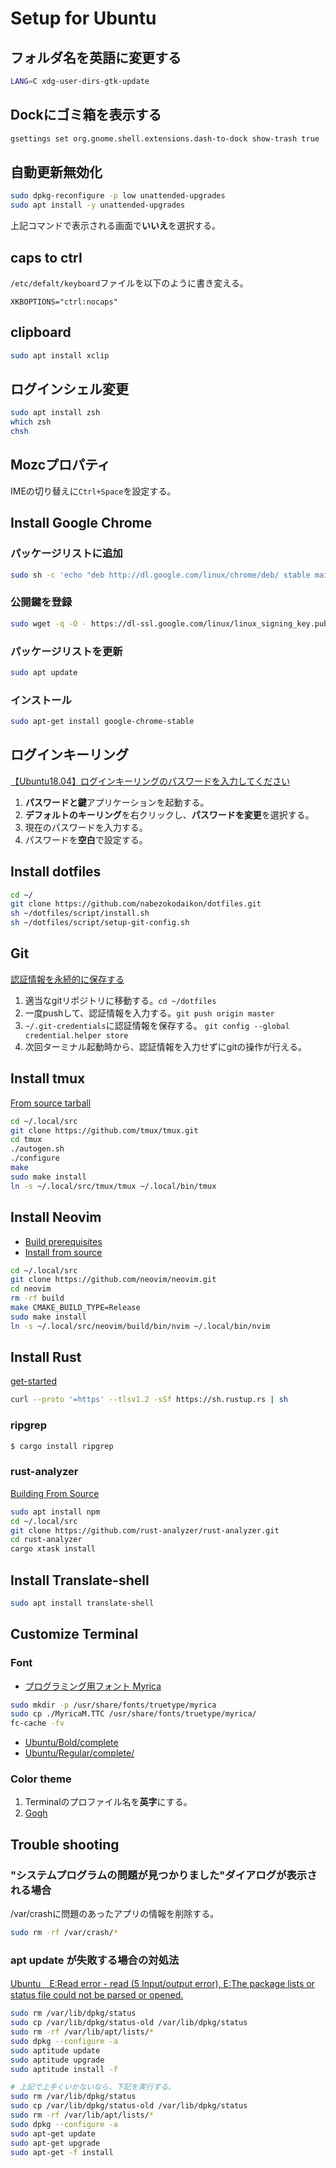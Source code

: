 # Setup for Ubuntu

## フォルダ名を英語に変更する
```bash
LANG=C xdg-user-dirs-gtk-update
```

## Dockにゴミ箱を表示する
```bash
gsettings set org.gnome.shell.extensions.dash-to-dock show-trash true 
```

## 自動更新無効化
```bash
sudo dpkg-reconfigure -p low unattended-upgrades
sudo apt install -y unattended-upgrades
```
上記コマンドで表示される画面で**いいえ**を選択する。

## caps to ctrl
`/etc/defalt/keyboard`ファイルを以下のように書き変える。
```
XKBOPTIONS="ctrl:nocaps"
```

## clipboard
```bash
sudo apt install xclip
```

## ログインシェル変更
```bash
sudo apt install zsh
which zsh
chsh
```

## Mozcプロパティ
IMEの切り替えに`Ctrl+Space`を設定する。

## Install Google Chrome
### パッケージリストに追加
```bash
sudo sh -c 'echo "deb http://dl.google.com/linux/chrome/deb/ stable main" >> /etc/apt/sources.list.d/google.list'
```
### 公開鍵を登録
```bash
sudo wget -q -O - https://dl-ssl.google.com/linux/linux_signing_key.pub | sudo apt-key add -
```
### パッケージリストを更新
```bash
sudo apt update
```
### インストール
```bash
sudo apt-get install google-chrome-stable
```

## ログインキーリング
[【Ubuntu18.04】ログインキーリングのパスワードを入力してください](https://ub.workdesign.jp/install/data1286.html)
1. **パスワードと鍵**アプリケーションを起動する。
2. **デフォルトのキーリング**を右クリックし、**パスワードを変更**を選択する。
3. 現在のパスワードを入力する。
4. パスワードを**空白**で設定する。

## Install dotfiles
```bash
cd ~/
git clone https://github.com/nabezokodaikon/dotfiles.git
sh ~/dotfiles/script/install.sh
sh ~/dotfiles/script/setup-git-config.sh
```

## Git
[認証情報を永続的に保存する](https://chaingng.github.io/post/git_save_pw/#credentialhelper%E3%81%AE%E4%BF%9D%E5%AD%98%E3%83%A2%E3%83%BC%E3%83%89)
1. 適当なgitリポジトリに移動する。`cd ~/dotfiles`
2. 一度pushして、認証情報を入力する。`git push origin master`
3. `~/.git-credentials`に認証情報を保存する。 `git config --global credential.helper store`
4. 次回ターミナル起動時から、認証情報を入力せずにgitの操作が行える。

## Install tmux
[From source tarball](https://github.com/tmux/tmux/wiki/Installing#from-source-tarball)
```bash
cd ~/.local/src
git clone https://github.com/tmux/tmux.git
cd tmux
./autogen.sh
./configure
make
sudo make install
ln -s ~/.local/src/tmux/tmux ~/.local/bin/tmux
```

## Install Neovim
* [Build prerequisites](https://github.com/neovim/neovim/wiki/Building-Neovim#ubuntu--debian)
* [Install from source](https://github.com/neovim/neovim/wiki/Installing-Neovim#install-from-source)
```bash
cd ~/.local/src
git clone https://github.com/neovim/neovim.git
cd neovim
rm -rf build
make CMAKE_BUILD_TYPE=Release
sudo make install
ln -s ~/.local/src/neovim/build/bin/nvim ~/.local/bin/nvim
```

## Install Rust
[get-started](https://www.rust-lang.org/ja/learn/get-started)
```bash
curl --proto '=https' --tlsv1.2 -sSf https://sh.rustup.rs | sh
```
### ripgrep
```bash
$ cargo install ripgrep
```
### rust-analyzer
[Building From Source](https://rust-analyzer.github.io/manual.html#building-from-source)
```bash
sudo apt install npm
cd ~/.local/src
git clone https://github.com/rust-analyzer/rust-analyzer.git
cd rust-analyzer
cargo xtask install
```

## Install Translate-shell
```bash
sudo apt install translate-shell
```

## Customize Terminal
### Font
* [プログラミング用フォント Myrica](https://myrica.estable.jp/)
```bash
sudo mkdir -p /usr/share/fonts/truetype/myrica
sudo cp ./MyricaM.TTC /usr/share/fonts/truetype/myrica/
fc-cache -fv
```
* [Ubuntu/Bold/complete](https://github.com/ryanoasis/nerd-fonts/tree/master/patched-fonts/Ubuntu/Bold/complete)
* [Ubuntu/Regular/complete/](https://github.com/ryanoasis/nerd-fonts/tree/master/patched-fonts/Ubuntu/Regular/complete)
### Color theme
1. Terminalのプロファイル名を**英字**にする。
2. [Gogh](https://github.com/Mayccoll/Gogh)

## Trouble shooting
### "システムプログラムの問題が見つかりました"ダイアログが表示される場合
/var/crashに問題のあったアプリの情報を削除する。
```bash
sudo rm -rf /var/crash/*
```
### apt update が失敗する場合の対処法
[Ubuntu　E:Read error - read (5 Input/output error), E:The package lists or status file could not be parsed or opened.](http://kurumatorajirou.blogspot.com/2012_09_01_archive.html)
```bash
sudo rm /var/lib/dpkg/status
sudo cp /var/lib/dpkg/status-old /var/lib/dpkg/status
sudo rm -rf /var/lib/apt/lists/*
sudo dpkg --configure -a
sudo aptitude update
sudo aptitude upgrade
sudo aptitude install -f

# 上記で上手くいかないなら、下記を実行する。
sudo rm /var/lib/dpkg/status
sudo cp /var/lib/dpkg/status-old /var/lib/dpkg/status
sudo rm -rf /var/lib/apt/lists/*
sudo dpkg --configure -a
sudo apt-get update
sudo apt-get upgrade
sudo apt-get -f install
```
